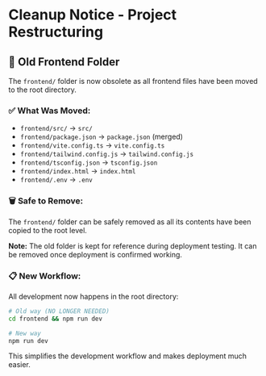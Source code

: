 # Cleanup Notice - Project Restructuring

## 📁 Old Frontend Folder

The `frontend/` folder is now obsolete as all frontend files have been moved to the root directory.

### ✅ **What Was Moved:**

- `frontend/src/` → `src/`
- `frontend/package.json` → `package.json` (merged)
- `frontend/vite.config.ts` → `vite.config.ts`
- `frontend/tailwind.config.js` → `tailwind.config.js`
- `frontend/tsconfig.json` → `tsconfig.json`
- `frontend/index.html` → `index.html`
- `frontend/.env` → `.env`

### 🗑️ **Safe to Remove:**

The `frontend/` folder can be safely removed as all its contents have been copied to the root level.

**Note:** The old folder is kept for reference during deployment testing. It can be removed once deployment is confirmed working.

### 📋 **New Workflow:**

All development now happens in the root directory:

```bash
# Old way (NO LONGER NEEDED)
cd frontend && npm run dev

# New way 
npm run dev
```

This simplifies the development workflow and makes deployment much easier.
